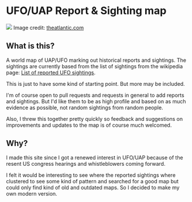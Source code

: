 # UFO/UAP Report & Sighting map

![](https://cdn.theatlantic.com/thumbor/6BDWtJj8VNIemazwgNIs7Fo1p3k=/0x0:2000x1125/1952x1098/media/img/mt/2022/05/Atl_UFO_gov_v1/original.png)
Image credit: [theatlantic.com](https://www.theatlantic.com/world/)

## What is this?

A world map of UAP/UFO marking out historical reports and sightings. The sightings are currently based from the list of sightings from the wikipedia page: [List of reported UFO sightings](https://en.wikipedia.org/wiki/List_of_reported_UFO_sightings).

This is just to have some kind of starting point. But more may be included.

I'm of course open to pull requests and requests in general to add reports and sightings. But I'd like them to be as high profile and based on as much evidence as possible, not random sightings from random people.

Also, I threw this together pretty quickly so feedback and suggestions on improvements and updates to the map is of course much welcomed.

## Why?

I made this site since I got a renewed interest in UFO/UAP because of the resent US congress hearings and whistleblowers coming forward.

I felt it would be interesting to see where the reported sightings where clustered to see some kind of pattern and searched for a good map but could only find kind of old and outdated maps. So I decided to make my own modern version.
